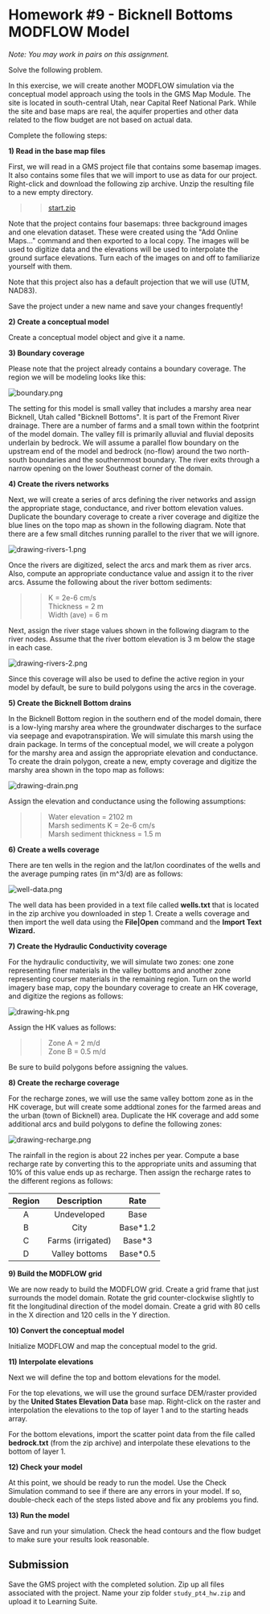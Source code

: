 # Homework #9 - Bicknell Bottoms MODFLOW Model

_Note: You may work in pairs on this assignment._

Solve the following problem.

In this exercise, we will create another MODFLOW simulation via the conceptual model approach using the tools in the GMS Map Module. The site is located in south-central Utah, near Capital Reef National Park. While the site and base maps are real, the aquifer properties and other data related to the flow budget are not based on actual data.

Complete the following steps:

**1) Read in the base map files**

First, we will read in a GMS project file that contains some basemap images. It also contains some files that we will import to use as data for our project. Right-click and download the following zip archive. Unzip the resulting file to a new empty directory.

>>[<u>start.zip</u>](start.zip)

Note that the project contains four basemaps: three background images and one elevation dataset. These were created using the "Add Online Maps..." command and then exported to a local copy. The images will be used to digitize data and the elevations will be used to interpolate the ground surface elevations. Turn each of the images on and off to familiarize yourself with them.

Note that this project also has a default projection that we will use (UTM, NAD83).

Save the project under a new name and save your changes frequently!

**2) Create a conceptual model**

Create a conceptual model object and give it a name.

**3) Boundary coverage**

Please note that the project already contains a boundary coverage. The region we will be modeling looks like this:

![boundary.png](images/boundary.png)

The setting for this model is small valley that includes a marshy area near Bicknell, Utah called "Bicknell Bottoms". It is part of the Fremont River drainage. There are a number of farms and a small town within the footprint of the model domain. The valley fill is primarily alluvial and fluvial deposits underlain by bedrock. We will assume a parallel flow boundary on the upstream end of the model and bedrock (no-flow) around the two north-south boundaries and the southernmost boundary. The river exits through a narrow opening on the lower Southeast corner of the domain.

**4) Create the rivers networks**

Next, we will create a series of arcs defining the river networks and assign the appropriate stage, conductance, and river bottom elevation values. Duplicate the boundary coverage to create a river coverage and digitize the blue lines on the topo map as shown in the following diagram. Note that there are a few small ditches running parallel to the river that we will ignore.

![drawing-rivers-1.png](images/drawing-rivers-1.png)

Once the rivers are digitized, select the arcs and mark them as river arcs. Also, compute an appropriate conductance value and assign it to the river arcs. Assume the following about the river bottom sediments:

>>K = 2e-6 cm/s<br>
>>Thickness = 2 m<br>
>>Width (ave) = 6 m

Next, assign the river stage values shown in the following diagram to the river nodes. Assume that the river bottom elevation is 3 m below the stage in each case.

![drawing-rivers-2.png](images/drawing-rivers-2.png)

Since this coverage will also be used to define the active region in your model by default, be sure to build polygons using the arcs in the coverage.

**5) Create the Bicknell Bottom drains**

In the Bicknell Bottom region in the southern end of the model domain, there is a low-lying marshy area where the groundwater discharges to the surface via seepage and evapotranspiration. We will simulate this marsh using the drain package. In terms of the conceptual model, we will create a polygon for the marshy area and assign the appropriate elevation and conductance. To create the drain polygon, create a new, empty coverage and digitize the marshy area shown in the topo map as follows:

![drawing-drain.png](images/drawing-drain.png)

Assign the elevation and conductance using the following assumptions:

>>Water elevation = 2102 m<br>
>>Marsh sediments K = 2e-6 cm/s<br>
>>Marsh sediment thickness = 1.5 m

**6) Create a wells coverage**

There are ten wells in the region and the lat/lon coordinates of the wells and the average pumping rates (in m^3/d) are as follows:

![well-data.png](images/well-data.png)

The well data has been provided in a text file called **wells.txt** that is located in the zip archive you downloaded in step 1. Create a wells coverage and then import the well data using the **File|Open** command and the **Import Text Wizard.**

**7) Create the Hydraulic Conductivity coverage**

For the hydraulic conductivity, we will simulate two zones: one zone representing finer materials in the valley bottoms and another zone representing courser materials in the remaining region. Turn on the world imagery base map, copy the boundary coverage to create an HK coverage, and digitize the regions as follows:

![drawing-hk.png](images/drawing-hk.png)

Assign the HK values as follows:

>>Zone A = 2 m/d<br>
>>Zone B = 0.5 m/d

Be sure to build polygons before assigning the values.

**8) Create the recharge coverage**

For the recharge zones, we will use the same valley bottom zone as in the HK coverage, but will create some addtional zones for the farmed areas and the urban (town of Bicknell) area. Duplicate the HK coverage and add some additional arcs and build polygons to define the following zones:

![drawing-recharge.png](images/drawing-recharge.png)

The rainfall in the region is about 22 inches per year. Compute a base recharge rate by converting this to the appropriate units and assuming that 10% of this value ends up as recharge. Then assign the recharge rates to the different regions as follows:

| Region |    Description    |   Rate   |
|:------:|:-----------------:|:--------:|
|   A    |    Undeveloped    |   Base   |
|   B    |       City        | Base*1.2 |
|   C    | Farms (irrigated) |  Base*3  |
|   D    |  Valley bottoms   | Base*0.5 |

**9) Build the MODFLOW grid**

We are now ready to build the MODFLOW grid. Create a grid frame that just surrounds the model domain. Rotate the grid counter-clockwise slightly to fit the longitudinal direction of the model domain. Create a grid with 80 cells in the X direction and 120 cells in the Y direction.

**10) Convert the conceptual model**

Initialize MODFLOW and map the conceptual model to the grid.

**11) Interpolate elevations**

Next we will define the top and bottom elevations for the model.

For the top elevations, we will use the ground surface DEM/raster provided by the **United States Elevation Data** base map. Right-click on the raster and interpolation the elevations to the top of layer 1 and to the starting heads array.

For the bottom elevations, import the scatter point data from the file called **bedrock.txt** (from the zip archive) and interpolate these elevations to the bottom of layer 1.

**12) Check your model**

At this point, we should be ready to run the model. Use the Check Simulation command to see if there are any errors in your model. If so, double-check each of the steps listed above and fix any problems you find.

**13) Run the model**

Save and run your simulation. Check the head contours and the flow budget to make sure your results look reasonable.

## Submission

Save the GMS project with the completed solution. Zip up all files associated with the project. Name your zip folder `study_pt4_hw.zip` and upload it to Learning Suite.

